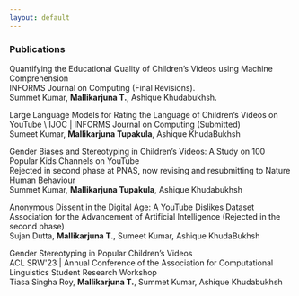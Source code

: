```yaml
---
layout: default
---
```


### Publications 


<span class='paper-title'>Quantifying the Educational Quality of Children’s Videos using Machine Comprehension </span>\
INFORMS Journal on Computing (Final Revisions). \
Summet Kumar, **Mallikarjuna T.**, Ashique Khudabukhsh. 

<span class='paper-title'>Large Language Models for Rating the Language of Children’s Videos on YouTube </span>\ 
IJOC | INFORMS Journal on Computing (Submitted) \
Sumeet Kumar, **Mallikarjuna Tupakula**, Ashique KhudaBukhsh

<span class='paper-title'>Gender Biases and Stereotyping in Children’s Videos: A Study on 100 Popular Kids Channels on YouTube </span>\
Rejected in second phase at PNAS, now revising and resubmitting to Nature Human Behaviour \
Summet Kumar, **Mallikarjuna Tupakula**, Ashique Khudabukhsh 

<span class='paper-title'> Anonymous Dissent in the Digital Age: A YouTube Dislikes Dataset </span>\
Association for the Advancement of Artificial Intelligence (Rejected in the second phase) \
Sujan Dutta, **Mallikarjuna T.**, Sumeet Kumar, Ashique KhudaBukhsh

<span class='paper-title'>Gender Stereotyping in Popular Children’s Videos</span>\
ACL SRW'23 | Annual Conference of the Association for Computational Linguistics Student Research Workshop \
Tiasa Singha Roy, **Mallikarjuna T.**, Summet Kumar, Ashique Khudabukhsh 

